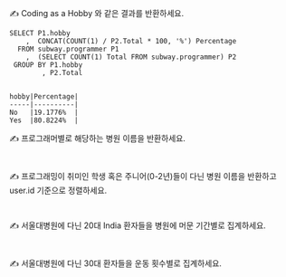 ✍️ Coding as a Hobby 와 같은 결과를 반환하세요.

```
SELECT P1.hobby
    ,  CONCAT(COUNT(1) / P2.Total * 100, '%') Percentage
  FROM subway.programmer P1
    ,  (SELECT COUNT(1) Total FROM subway.programmer) P2
 GROUP BY P1.hobby
        , P2.Total


hobby|Percentage|
-----|----------|
No   |19.1776%  |
Yes  |80.8224%  |
```

✍️ 프로그래머별로 해당하는 병원 이름을 반환하세요.

```


```

✍️ 프로그래밍이 취미인 학생 혹은 주니어(0-2년)들이 다닌 병원 이름을 반환하고 user.id 기준으로 정렬하세요.

```


```

✍️ 서울대병원에 다닌 20대 India 환자들을 병원에 머문 기간별로 집계하세요.

```


```

✍️ 서울대병원에 다닌 30대 환자들을 운동 횟수별로 집계하세요.

```


```
